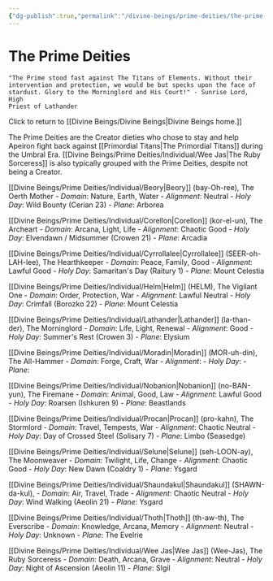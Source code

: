 ```yaml
---
{"dg-publish":true,"permalink":"/divine-beings/prime-deities/the-prime-deities/","dgHomeLink":true,"dgPassFrontmatter":false}
---
```


# The Prime Deities
	"The Prime stood fast against The Titans of Elements. Without their 
	intervention and protection, we would be but specks upon the face of 
	stardust. Glory to the Morninglord and His Court!" - Sunrise Lord, High 
	Priest of Lathander 

Click to return to [[Divine Beings/Divine Beings|Divine Beings home.]]

The Prime Deities are the Creator dieties who chose to stay and help Apeiron fight back against [[Primordial Titans|The Primordial Titans]] during the Umbral Era. [[Divine Beings/Prime Deities/Individual/Wee Jas|The Ruby Sorceress]] is also typically grouped with the Prime Deities, despite not being a Creator.

[[Divine Beings/Prime Deities/Individual/Beory|Beory]] (bay-Oh-ree), The Oerth Mother
	- *Domain*: Nature, Earth, Water
	-  *Alignment*: Neutral
	-  *Holy Day*: Wild Bounty (Cerian 23)
	- *Plane*: Arborea

[[Divine Beings/Prime Deities/Individual/Corellon|Corellon]] (kor-el-un), The Archeart
	- *Domain*: Arcana, Light, Life
	-  *Alignment*: Chaotic Good
	-  *Holy Day*: Elvendawn / Midsummer (Crowen 21)
	- *Plane*: Arcadia

[[Divine Beings/Prime Deities/Individual/Cyrrollalee|Cyrrollalee]] (SEER-oh-LAH-lee), The Hearthkeeper
	- *Domain*: Peace, Family, Good
	-  *Alignment*: Lawful Good
	-  *Holy Day*: Samaritan's Day (Raitury 1)
	- *Plane*: Mount Celestia

[[Divine Beings/Prime Deities/Individual/Helm|Helm]] (HELM), The Vigilant One
	- *Domain*: Order, Protection, War
	-  *Alignment*: Lawful Neutral
	-  *Holy Day*: Crimfall (Borozko 22)
	- *Plane*: Mount Celestia

[[Divine Beings/Prime Deities/Individual/Lathander|Lathander]] (la-than-der), The Morninglord
	- *Domain*: Life, Light, Renewal
	-  *Alignment*: Good
	-  *Holy Day*: Summer's Rest (Crowen 3)
	- *Plane*: Elysium

[[Divine Beings/Prime Deities/Individual/Moradin|Moradin]] (MOR-uh-din), The All-Hammer
	- *Domain*: Forge, Craft, War
	-  *Alignment*: 
	-  *Holy Day*: 
	- *Plane*: 

[[Divine Beings/Prime Deities/Individual/Nobanion|Nobanion]] (no-BAN-yun), The Firemane
	- *Domain*: Animal, Good, Law
	-  *Alignment*: Lawful Good
	-  *Holy Day*: Roarsen (Ishkuren 9)
	- *Plane*: Beastlands

[[Divine Beings/Prime Deities/Individual/Procan|Procan]] (pro-kahn), The Stormlord
	- *Domain*: Travel, Tempests, War
	-  *Alignment*: Chaotic Neutral
	-  *Holy Day*: Day of Crossed Steel (Solisary 7)
	- *Plane*: Limbo (Seasedge)

[[Divine Beings/Prime Deities/Individual/Selune|Selune]] (seh-LOON-ay), The Moonweaver
	- *Domain*: Twilight, Life, Change
	-  *Alignment*: Chaotic Good
	-  *Holy Day*: New Dawn (Coaldry 1)
	- *Plane*: Ysgard

[[Divine Beings/Prime Deities/Individual/Shaundakul|Shaundakul]] (SHAWN-da-kul), 
	- *Domain*: Air, Travel, Trade
	-  *Alignment*: Chaotic Neutral
	-  *Holy Day*: Wind Walking (Aeolin 21)
	- *Plane*: Ysgard

[[Divine Beings/Prime Deities/Individual/Thoth|Thoth]] (th-aw-th), The Everscribe 
	- *Domain*: Knowledge, Arcana, Memory
	-  *Alignment*: Neutral
	-  *Holy Day*: Unknown
	- *Plane*: The Evelrie

[[Divine Beings/Prime Deities/Individual/Wee Jas|Wee Jas]] (Wee-Jas), The Ruby Sorceress
	- *Domain*: Death, Arcana, Grave
	-  *Alignment*: Neutral
	-  *Holy Day*: Night of Ascension (Aeolin 11)
	- *Plane*: SIgil
